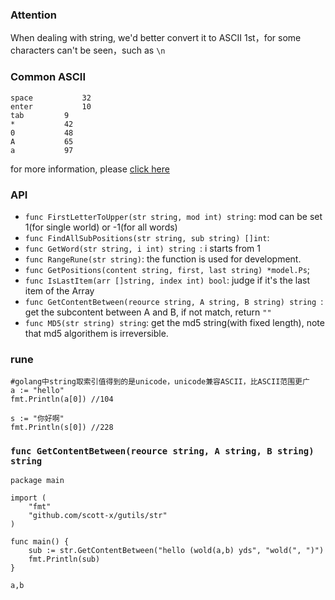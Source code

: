 ### Attention
When dealing with string, we'd better convert it to ASCII 1st，for some characters can't be seen，such as `\n`

### Common ASCII

```
space			32
enter			10
tab			9
*			42
0			48
A			65
a 			97
```
for more information, please [click here](http://www.asciitable.com/)

### API
- `func FirstLetterToUpper(str string, mod int) string`: mod can be set 1(for single world) or -1(for all words)
- `func FindAllSubPositions(str string, sub string) []int`:
- `func GetWord(str string, i int) string `: i starts from 1
- `func RangeRune(str string)`: the function is used for development.
- `func GetPositions(content string, first, last string) *model.Ps`;
- `func IsLastItem(arr []string, index int) bool`: judge if it's the last item of the Array
- `func GetContentBetween(reource string, A string, B string) string `: get the subcontent between A and B, if not match, return `""` 
- `func MD5(str string) string`: get the md5 string(with fixed length), note that md5 algorithem is irreversible.

### rune
```
#golang中string取索引值得到的是unicode，unicode兼容ASCII，比ASCII范围更广
a := "hello"
fmt.Println(a[0]) //104

s := "你好啊"
fmt.Println(s[0]) //228
```

### `func GetContentBetween(reource string, A string, B string) string`
```golang
package main

import (
	"fmt"
	"github.com/scott-x/gutils/str"
)

func main() {
	sub := str.GetContentBetween("hello (wold(a,b) yds", "wold(", ")")
	fmt.Println(sub)
}
```
```
a,b
```